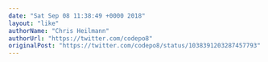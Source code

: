 ```yaml
---
date: "Sat Sep 08 11:38:49 +0000 2018"
layout: "like"
authorName: "Chris Heilmann"
authorUrl: "https://twitter.com/codepo8"
originalPost: "https://twitter.com/codepo8/status/1038391203287457793"
---
```

